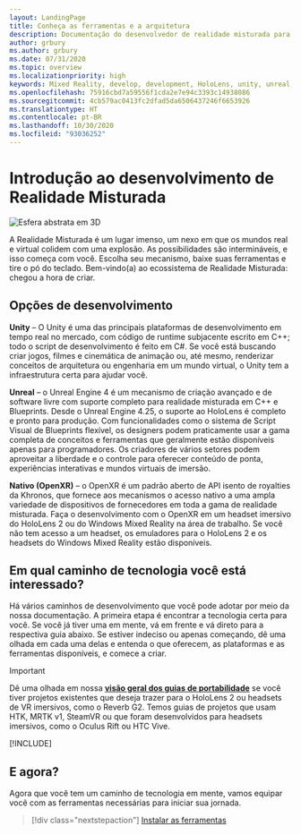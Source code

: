 ```yaml
---
layout: LandingPage
title: Conheça as ferramentas e a arquitetura
description: Documentação do desenvolvedor de realidade misturada para HoloLens e headsets imersivos.
author: grbury
ms.author: grbury
ms.date: 07/31/2020
ms.topic: overview
ms.localizationpriority: high
keywords: Mixed Reality, develop, development, HoloLens, unity, unreal, directx
ms.openlocfilehash: 75916cbd7a59556f1cda2e7e94c3393c14938086
ms.sourcegitcommit: 4cb579ac0413fc2dfad5da6506437246f6653926
ms.translationtype: HT
ms.contentlocale: pt-BR
ms.lasthandoff: 10/30/2020
ms.locfileid: "93036252"
---
```

# <a name="introduction-to-mixed-reality-development"></a>Introdução ao desenvolvimento de Realidade Misturada

![Esfera abstrata em 3D](images/development-hero-image.png)

A Realidade Misturada é um lugar imenso, um nexo em que os mundos real e virtual colidem com uma explosão. As possibilidades são intermináveis, e isso começa com você. Escolha seu mecanismo, baixe suas ferramentas e tire o pó do teclado. Bem-vindo(a) ao ecossistema de Realidade Misturada: chegou a hora de criar.

## <a name="development-options"></a>Opções de desenvolvimento

**Unity** – O Unity é uma das principais plataformas de desenvolvimento em tempo real no mercado, com código de runtime subjacente escrito em C++; todo o script de desenvolvimento é feito em C#. Se você está buscando criar jogos, filmes e cinemática de animação ou, até mesmo, renderizar conceitos de arquitetura ou engenharia em um mundo virtual, o Unity tem a infraestrutura certa para ajudar você.

**Unreal** – o Unreal Engine 4 é um mecanismo de criação avançado e de software livre com suporte completo para realidade misturada em C++ e Blueprints. Desde o Unreal Engine 4.25, o suporte ao HoloLens é completo e pronto para produção. Com funcionalidades como o sistema de Script Visual de Blueprints flexível, os designers podem praticamente usar a gama completa de conceitos e ferramentas que geralmente estão disponíveis apenas para programadores. Os criadores de vários setores podem aproveitar a liberdade e o controle para oferecer conteúdo de ponta, experiências interativas e mundos virtuais de imersão.

**Nativo (OpenXR)** – o OpenXR é um padrão aberto de API isento de royalties da Khronos, que fornece aos mecanismos o acesso nativo a uma ampla variedade de dispositivos de fornecedores em toda a gama de realidade misturada. Faça o desenvolvimento com o OpenXR em um headset imersivo do HoloLens 2 ou do Windows Mixed Reality na área de trabalho. Se você não tem acesso a um headset, os emuladores para o HoloLens 2 e os headsets do Windows Mixed Reality estão disponíveis.

## <a name="what-technology-path-are-you-interested-in"></a>Em qual caminho de tecnologia você está interessado? 

Há vários caminhos de desenvolvimento que você pode adotar por meio da nossa documentação. A primeira etapa é encontrar a tecnologia certa para você. Se você já tiver uma em mente, vá em frente e vá direto para a respectiva guia abaixo. Se estiver indeciso ou apenas começando, dê uma olhada em cada uma delas e entenda o que oferecem, as plataformas e as ferramentas disponíveis, e comece a criar.

> [!IMPORTANT]
> Dê uma olhada em nossa **[visão geral dos guias de portabilidade](porting-apps/porting-overview.md)** se você tiver projetos existentes que deseja trazer para o HoloLens 2 ou headsets de VR imersivos, como o Reverb G2. Temos guias de projetos que usam HTK, MRTK v1, SteamVR ou que foram desenvolvidos para headsets imersivos, como o Oculus Rift ou HTC Vive.

[!INCLUDE[](includes/tech-path-overview.md)]

## <a name="whats-next"></a>E agora?

Agora que você tem um caminho de tecnologia em mente, vamos equipar você com as ferramentas necessárias para iniciar sua jornada.

> [!div class="nextstepaction"]
> [Instalar as ferramentas](install-the-tools.md)

<!-- 
## What would you like to do next?

:::row:::
    :::column:::
       [![Understand the basics](images/icon-lightbulb.png)](get-started-with-mr.md#understand-the-basics)<br>
        **[Understand the basics](get-started-with-mr.md#understand-the-basics)**<br>
        Get a better understanding of what defines mixed reality and how it’s being used.
    :::column-end:::
    :::column:::
        [![Become a creator](images/icon-design.jpg)](design.md)<br>
         **[Become a creator](design.md)**<br>
        Learn the basic concepts you need to begin designing and prototyping.
    :::column-end:::
    :::column:::
        [![Install the tools](images/icon-developer.jpg)](install-the-tools.md)<br>
         **[Install the tools](install-the-tools.md)**<br>
        Use the installation checklist to get the tools you need to build apps for HoloLens and mixed reality.
    :::column-end:::
    :::column:::
        [![Come to an event](images/icon-calendar.jpg)](sf-academy-events.md)<br>
         **[Come to an event](sf-academy-events.md)**<br>
        See the hardware and get a hands-on tutorial to make your first HoloLens 2 application.
    :::column-end:::
:::row-end:::
-->

